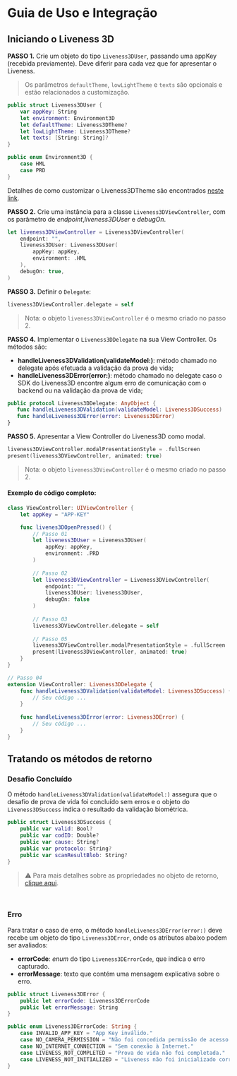 #  Guia de Uso e Integração

##  Iniciando o Liveness 3D

**PASSO 1.** Crie um objeto do tipo `Liveness3DUser`, passando uma appKey (recebida previamente). Deve diferir para cada vez que for apresentar o Liveness.
> Os parâmetros `defaultTheme`, `lowLightTheme` e `texts` são opcionais e estão relacionados a customização.

```swift
public struct Liveness3DUser {
    var appKey: String
    let environment: Environment3D
    let defaultTheme: Liveness3DTheme?
    let lowLightTheme: Liveness3DTheme?
    let texts: [String: String]?
}

public enum Environment3D { 
    case HML 
    case PRD 
}
```

Detalhes de como customizar o Liveness3DTheme são encontrados [neste link](Liveness3D-Liveness3DTheme.md).

**PASSO 2.**  Crie uma instância para a classe `Liveness3DViewController`, com os parâmetro de *endpoint*,*liveness3DUser* e *debugOn*.

```swift
let liveness3DViewController = Liveness3DViewController(
    endpoint: "", 
    liveness3DUser: Liveness3DUser(
        appKey: appKey,
        environment: .HML
    ),
    debugOn: true,
)
```

**PASSO 3.** Definir o `Delegate`:

```swift
liveness3DViewController.delegate = self
```

> Nota: o objeto `liveness3DViewController` é o mesmo criado no passo 2.

**PASSO 4.** Implementar o `Liveness3DDelegate` na sua View Controller.
 Os métodos são:
 - **handleLiveness3DValidation(validateModel:)**: método chamado no delegate após efetuada a validação da prova de vida;
 - **handleLiveness3DError(error:)**: método chamado no delegate caso o SDK do Liveness3D encontre algum erro de comunicação com o backend ou na validação da prova de vida;
 
 ```swift
public protocol Liveness3DDelegate: AnyObject {
    func handleLiveness3DValidation(validateModel: Liveness3DSuccess)    
    func handleLiveness3DError(error: Liveness3DError)
}
``` 

**PASSO 5.** Apresentar a View Controller do Liveness3D como modal.

```swift
liveness3DViewController.modalPresentationStyle = .fullScreen 
present(liveness3DViewController, animated: true)
```

> Nota: o objeto `liveness3DViewController` é o mesmo criado no passo 2.

#### Exemplo de código completo:

```swift
class ViewController: UIViewController {
    let appKey = "APP-KEY"

    func livenes3DOpenPressed() {
        // Passo 01
        let liveness3DUser = Liveness3DUser(
            appKey: appKey, 
            environment: .PRD
        )
        
        // Passo 02
        let liveness3DViewController = Liveness3DViewController(
            endpoint: "",
            liveness3DUser: liveness3DUser,
            debugOn: false
        )
    
        // Passo 03
        liveness3DViewController.delegate = self
        
        // Passo 05
        liveness3DViewController.modalPresentationStyle = .fullScreen
        present(liveness3DViewController, animated: true)
    }
}
```

```swift
// Passo 04
extension ViewController: Liveness3DDelegate {
    func handleLiveness3DValidation(validateModel: Liveness3DSuccess) {
        // Seu código ...
    }
        
    func handleLiveness3DError(error: Liveness3DError) {
        // Seu código ...
    }
}
```

##  Tratando os métodos de retorno

### Desafio Concluído

O método `handleLiveness3DValidation(validateModel:)` assegura que o desafio de prova de vida foi concluído sem erros e o objeto do `Liveness3DSuccess` indica o resultado da validação biométrica.

```swift
public struct Liveness3DSuccess {
    public var valid: Bool?
    public var codID: Double?
    public var cause: String?
    public var protocolo: String?
    public var scanResultBlob: String?
}
```

>⚠️ Para mais detalhes sobre as propriedades no objeto de retorno, [clique aqui](https://certifaceid.readme.io/docs/integra%C3%A7%C3%A3o-atualizada#42-3d-liveness).

<br/>

### Erro

Para tratar o caso de erro, o método `handleLiveness3DError(error:)` deve recebe um objeto do tipo `Liveness3DError`, onde os atributos abaixo podem ser avaliados:

- **errorCode**: *enum* do tipo `Liveness3DErrorCode`, que indica o erro capturado.
- **errorMessage**: texto que contém uma mensagem explicativa sobre o erro.

```swift
public struct Liveness3DError {
    public let errorCode: Liveness3DErrorCode
    public let errorMessage: String
}

public enum Liveness3DErrorCode: String {    
    case INVALID_APP_KEY = "App Key inválido."
    case NO_CAMERA_PERMISSION = "Não foi concedida permissão de acesso à câmera do aparelho."
    case NO_INTERNET_CONNECTION = "Sem conexão à Internet."
    case LIVENESS_NOT_COMPLETED = "Prova de vida não foi completada."
    case LIVENESS_NOT_INITIALIZED = "Liveness não foi inicializado corretamente."
}
```
